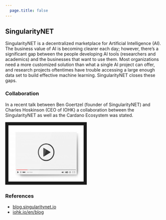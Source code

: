 ```yaml
---
  page.title: false
---
```

## SingularityNET
SingularityNET is a decentralized marketplace for Artificial Intelligence (AI). The business value of AI is becoming clearer each day; however, there’s a significant gap between the people developing AI tools (researchers and academics) and the businesses that want to use them. Most organizations need a more customized solution than what a single AI project can offer, and research projects oftentimes have trouble accessing a large enough data set to build effective machine learning. SingularityNET closes these gaps.

### Collaboration
In a recent talk between Ben Goertzel (founder of SingularityNET) and Charles Hoskinson (CEO of IOHK) a collaboration between the SingularityNET as well as the Cardano Ecosystem was stated.

<a href="http://www.youtube.com/watch?feature=player_embedded&v=-vwhgtyZwz0
" target="_blank"><img src="/assets/images/video-player-bar-template.jpg" 
alt="Interview" width="240" height="180" border="10" /></a>


### References
* <a href="https://blog.singularitynet.io/singularitynet-collaborates-with-iohk-to-explore-cardano-agi-synergies-8bd1570ffab2" target="_blank">blog.singularitynet.io</a>
* <a href="https://iohk.io/en/blog/posts/2021/02/05/decentralizing-social-media/" target="_blank">iohk.io/en/blog</a>

